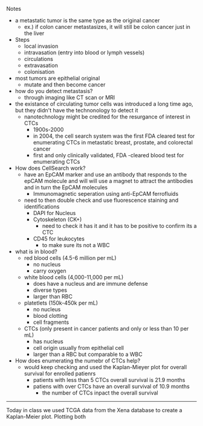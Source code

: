 Notes
- a metastatic tumor is the same type as the original cancer
  - ex.) if colon cancer metastasizes, it will still be colon cancer just in the liver  
- Steps
  - local invasion
  - intravasation (entry into blood or lymph vessels)
  - circulations
  - extravasation
  - colonisation
- most tumors are epithelial original
  - mutate and then become cancer
- how do you detect metastasis?
  - through imaging like CT scan or MRI
- the existance of circulating tumor cells was introduced a long time ago, but they didn't have the technonology to detect it
  - nanotechnology might be credited for the resurgance of interest in CTCs
    - 1900s-2000
    - in 2004, the cell search system was the first FDA cleared test for enumerating CTCs in metastatic breast, prostate, and colorectal cancer
    - first and only clinically validated, FDA -cleared blood test for enumerating CTCs
- How does CellSearch work?
  - have an EpCAM marker and use an antibody that responds to the epCAM molecule and will will use a magnet to attract the antibodies and in turn the EpCAM molecules
    - Immunomagnetic seperation using anti-EpCAM ferrofluids
  - need to then double check and use fluorescence staining and identifications
    - DAPI for Nucleus
    - Cytoskeleton (CK+)
      - need to check it has it and it has to be positive to confirm its a CTC
    - CD45 for leukocytes
      - to make sure its not a WBC
- what is in blood?
  - red blood cells (4.5-6 million per mL)
    - no nucleus
    - carry oxygen
  - white blood cells (4,000-11,000 per mL)
    - does have a nucleus and are immune defense
    - diverse types
    - larger than RBC
  - platetlets (150k-450k per mL)
    - no nucleus
    - blood clotting
    - cell fragments
  - CTCs (only present in cancer patients and only or less than 10 per mL)
    - has nucleus
    - cell origin usually from epithelial cell
    - larger than a RBC but comparable to a WBC
- How does enumerating the numebr of CTCs help?
  - would keep checking and used the Kaplan-Mieyer plot for overall survival for enrolled patienrs
    - patients with less than 5 CTCs overall survival is 21.9 months
    - patiens with over CTCs have an overall survival of 10.9 months
      - the number of CTCs inpact the overall survival
-----------------------------------------------------------------------------------------
Today in class we used TCGA data from the Xena database to create a Kaplan-Meier plot. Plotting both
